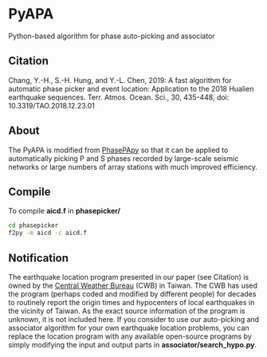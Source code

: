 # PyAPA
Python-based algorithm for phase auto-picking and associator

## Citation

Chang, Y.-H., S.-H. Hung, and Y.-L. Chen, 2019: A fast algorithm for automatic 
phase picker and event location: Application to the 2018 Hualien earthquake sequences. 
Terr. Atmos. Ocean. Sci., 30, 435-448, doi: 10.3319/TAO.2018.12.23.01

## About

The PyAPA is modified from [PhasePApy](https://github.com/austinholland/PhasePApy) so that 
it can be applied to automatically picking P and S phases recorded by large-scale seismic
networks or large numbers of array stations with much improved efficiency.

## Compile

To compile __aicd.f__ in __phasepicker/__
```bash
cd phasepicker
f2py -m aicd -c aicd.f
```

## Notification

The earthquake location program presented in our paper (see Citation) is owned by the
[Central Weather Bureau](https://www.cwb.gov.tw/) (CWB) in Taiwan. The CWB has used the
program (perhaps coded and modified by different people) for decades to routinely report
the origin times and hypocenters of local earthquakes in the vicinity of Taiwan. As the 
exact source information of the program is unknown, it is not included here. If you
consider to use our auto-picking and associator algorithm for your own earthquake location
problems, you can replace the location program with any available open-source programs by
simply modifying the input and output parts in __associator/search_hypo.py__.
